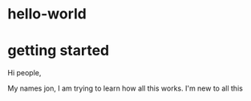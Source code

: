 # hello-world
getting started
================

Hi people,

My names jon, I am trying to learn how all this works. I'm new to all this
